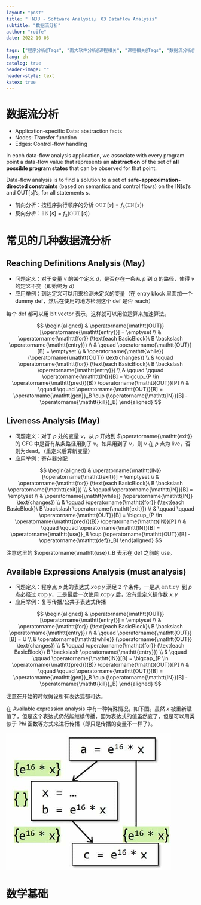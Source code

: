 ```yaml
---
layout: "post"
title: "「NJU - Software Analysis」 03 Dataflow Analysis"
subtitle: "数据流分析"
author: "roife"
date: 2022-10-03

tags: ["程序分析@Tags", "南大软件分析@课程相关", "课程相关@Tags", "数据流分析@程序分析", "未完成@Tags", "编译@Tags"]
lang: zh
catalog: true
header-image: ""
header-style: text
katex: true
---
```


# 数据流分析

- Application-specific Data: abstraction facts
- Nodes: Transfer function
- Edges: Control-flow handling

In each data-flow analysis application, we associate with every program point a data-flow value that represents an **abstraction** of the set of **all possible program states** that can be observed for that point.

Data-flow analysis is to find a solution to a set of **safe-approximation-directed constraints** (based on semantics and control flows) on the IN[s]’s and OUT[s]’s, for all statements s.

- 前向分析：按程序执行顺序的分析 $\operatorname{\mathtt{OUT}}[s]=f_s(\operatorname{\mathtt{IN}}[s])$
- 反向分析：$\operatorname{\mathtt{IN}}[s]=f_s(\operatorname{\mathtt{OUT}}[s])$

# 常见的几种数据流分析

## Reaching Definitions Analysis (May)

- 问题定义：对于变量 $v$ 的某个定义 $d$，是否存在一条从 $p$ 到 $q$ 的路径，使得 $v$ 的定义不变（即始终为 $d$）
- 应用举例：到达定义可以用来检测未定义的变量（在 entry block 里面加一个 dummy def，然后在使用的地方检测这个 def 是否 reach）

每个 def 都可以用 bit vector 表示，这样就可以用位运算来加速算法。

$$
\begin{aligned}
& \operatorname{\mathtt{OUT}}[\operatorname{\mathtt{entry}}] = \emptyset \\
& \operatorname{\mathtt{for}} (\text{each BasicBlock}\ B \backslash \operatorname{\mathtt{entry}}) \\
& \qquad \operatorname{\mathtt{OUT}}[B] = \emptyset \\
& \operatorname{\mathtt{while}} (\operatorname{\mathtt{OUT}} \text{changes}) \\
& \qquad \operatorname{\mathtt{for}} (\text{each BasicBlock}\ B \backslash \operatorname{\mathtt{entry}}) \\
& \qquad \qquad \operatorname{\mathtt{IN}}[B] = \bigcup_{P \in \operatorname{\mathtt{pred}}(B)}  \operatorname{\mathtt{OUT}}[P] \\
& \qquad \qquad \operatorname{\mathtt{OUT}}[B] = \operatorname{\mathtt{gen}}_B \cup (\operatorname{\mathtt{IN}}[B] - \operatorname{\mathtt{kill}}_B)
\end{aligned}
$$

## Liveness Analysis (May)

- 问题定义：对于 $p$ 处的变量 $v$，从 $p$ 开始到 $\operatorname{\mathtt{exit}} 的 CFG 中是否有某条路径用到了 $v$。如果用到了 $v$，则 $v$ 在 $p$ 点为 live，否则为dead。（重定义后算新变量）
- 应用举例：寄存器分配

$$
\begin{aligned}
& \operatorname{\mathtt{IN}}[\operatorname{\mathtt{exit}}] = \emptyset \\
& \operatorname{\mathtt{for}} (\text{each BasicBlock}\ B \backslash \operatorname{\mathtt{exit}}) \\
& \qquad \operatorname{\mathtt{IN}}[B] = \emptyset \\
& \operatorname{\mathtt{while}} (\operatorname{\mathtt{IN}} \text{changes}) \\
& \qquad \operatorname{\mathtt{for}} (\text{each BasicBlock}\ B \backslash \operatorname{\mathtt{exit}}) \\
& \qquad \qquad \operatorname{\mathtt{OUT}}[B] = \bigcup_{P \in \operatorname{\mathtt{pred}}(B)}  \operatorname{\mathtt{IN}}[P] \\
& \qquad \qquad \operatorname{\mathtt{IN}}[B] = \operatorname{\mathtt{use}}_B \cup (\operatorname{\mathtt{OUT}}[B] - \operatorname{\mathtt{def}}_B)
\end{aligned}
$$

注意这里的 $\operatorname{\mathtt{use}}_B 表示在 def 之前的 use。

## Available Expressions Analysis (must analysis)

- 问题定义：程序点 $p$ 处的表达式 $x \operatorname{\mathtt{op}} y$ 满足 2 个条件。一是从 $\operatorname{\mathtt{entry}}$ 到 $p$ 点必经过 $x \operatorname{\mathtt{op}} y$，二是最后一次使用 $x \operatorname{\mathtt{op}} y$ 后，没有重定义操作数 $x, y$
- 应用举例：复写传播/公共子表达式传播

$$
\begin{aligned}
& \operatorname{\mathtt{OUT}}[\operatorname{\mathtt{entry}}] = \emptyset \\
& \operatorname{\mathtt{for}} (\text{each BasicBlock}\ B \backslash \operatorname{\mathtt{entry}}) \\
& \qquad \operatorname{\mathtt{OUT}}[B] = U \\
& \operatorname{\mathtt{while}} (\operatorname{\mathtt{OUT}} \text{changes}) \\
& \qquad \operatorname{\mathtt{for}} (\text{each BasicBlock}\ B \backslash \operatorname{\mathtt{entry}}) \\
& \qquad \qquad \operatorname{\mathtt{IN}}[B] = \bigcap_{P \in \operatorname{\mathtt{pred}}(B)}  \operatorname{\mathtt{OUT}}[P] \\
& \qquad \qquad \operatorname{\mathtt{OUT}}[B] = \operatorname{\mathtt{gen}}_B \cup (\operatorname{\mathtt{IN}}[B] - \operatorname{\mathtt{kill}}_B)
\end{aligned}
$$

注意在开始的时候假设所有表达式都可达。

在 Available expression analysis 中有一种特殊情况，如下图。虽然 $x$ 被重新赋值了，但是这个表达式仍然能继续传播，因为表达式的值虽然变了，但是可以用类似于 Phi 函数等方式来进行传播（即只是传播的变量不一样了）。

![Available expression analysis](/img/in-post/post-nju-software-analysis/available-expression.jpg)

# 数学基础


